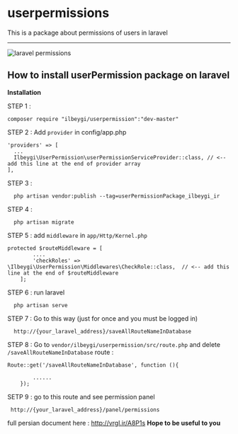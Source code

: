 # userpermissions
This is a package about permissions of users in laravel

-------

![laravel permissions](https://files.virgool.io/upload/users/7590/posts/otcikssypq5x/dsbxgqixmru7.png)

## How to install userPermission package on laravel

**Installation**

STEP 1 :

```
composer require "ilbeygi/userpermission":"dev-master"
```

STEP 2 : Add `provider` in config/app.php

```
'providers' => [
  ...
  Ilbeygi\UserPermission\userPermissionServiceProvider::class, // <-- add this line at the end of provider array
],
```

STEP 3 :
```
  php artisan vendor:publish --tag=userPermissionPackage_ilbeygi_ir
```
STEP 4 : 
```
  php artisan migrate
```

STEP 5 : add `middleware` in `app/Http/Kernel.php` 
```
protected $routeMiddleware = [
        ....
        'checkRoles' => \Ilbeygi\UserPermission\Middlewares\CheckRole::class,  // <-- add this line at the end of $routeMiddleware
    ];
```

STEP 6 : run laravel
```
  php artisan serve
```

STEP 7 : Go to this way (just for once and you must be logged in) 
```
  http://{your_laravel_address}/saveAllRouteNameInDatabase
```

STEP 8 : 
  Go to `vendor/ilbeygi/userpermission/src/route.php` and delete `/saveAllRouteNameInDatabase` route :
```
Route::get('/saveAllRouteNameInDatabase', function (){
    
        ......
    });
```

SETP 9 : go to this route and see permission panel
```
 http://{your_laravel_address}/panel/permissions
```

full persian document here :  http://vrgl.ir/A8P1s 
**Hope to be useful to you**
